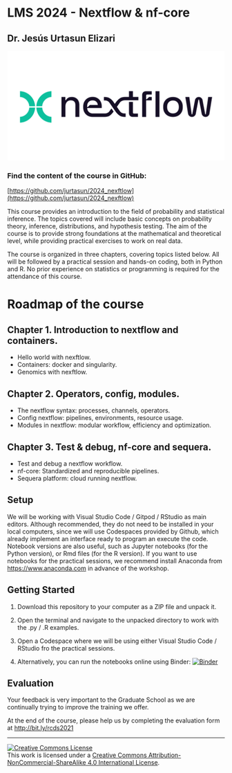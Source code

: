 # LMS 2024 - Nextflow & nf-core

## Dr. Jesús Urtasun Elizari

<img src="/readme_figures/nextflow-logo.png">

### Find the content of the course in GitHub:
[https://github.com/jurtasun/2024_nexftlow](https://github.com/jurtasun/2024_nexftlow)

This course provides an introduction to the field of probability and statistical inference. The topics covered will include basic concepts on probability theory, inference, distributions, and hypothesis testing. The aim of the course is to provide strong foundations at the mathematical and theoretical level, while providing practical exercises to work on real data.

The course is organized in three chapters, covering topics listed below. All will be followed by a practical session and hands-on coding, both in Python and R. No prior experience on statistics or programming is required for the attendance of this course.

# Roadmap of the course

## Chapter 1. Introduction to nextflow and containers.

- Hello world with nexftlow.
- Containers: docker and singularity.
- Genomics with nexftlow.

## Chapter 2. Operators, config, modules.

- The nextflow syntax: processes, channels, operators.
- Config nextflow: pipelines, environments, resource usage.
- Modules in nextflow: modular workflow, efficiency and optimization.

## Chapter 3. Test & debug, nf-core and sequera.

- Test and debug a nextflow workflow.
- nf-core: Standardized and reproducible pipelines.
- Sequera platform: cloud running nextflow.

## Setup

We will be working with Visual Studio Code / Gitpod / RStudio as main editors. Although recommended, they do not need to be installed in your local computers, since we will use Codespaces provided by Github, which already implement an interface ready to program an execute the code.
Notebook versions are also useful, such as Jupyter notebooks (for the Python version), or Rmd files (for the R version). 
If you want to use notebooks for the practical sessions, we recommend install Anaconda from https://www.anaconda.com in advance of the workshop.

## Getting Started

1. Download this repository to your computer as a ZIP file and unpack it.

2. Open the terminal and navigate to the unpacked directory to work with the .py / .R examples.

3. Open a Codespace where we will be using either Visual Studio Code / RStudio fro the practical sessions.

4. Alternatively, you can run the notebooks online using Binder: 
[![Binder](https://mybinder.org/badge_logo.svg)](https://mybinder.org/v2/gh/johnpinney/sampling_and_hypothesis_testing/master?urlpath=lab)

## Evaluation

Your feedback is very important to the Graduate School as we are continually trying to improve the training we offer.

At the end of the course, please help us by completing the evaluation form at http://bit.ly/rcds2021

<hr>
<a rel="license" href="http://creativecommons.org/licenses/by-nc-sa/4.0/"><img alt="Creative Commons License" style="border-width:0" src="https://i.creativecommons.org/l/by-nc-sa/4.0/80x15.png" /></a><br />This work is licensed under a <a rel="license" href="http://creativecommons.org/licenses/by-nc-sa/4.0/">Creative Commons Attribution-NonCommercial-ShareAlike 4.0 International License</a>.
